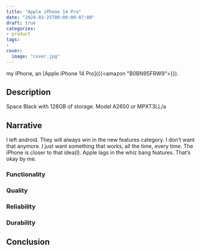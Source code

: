 ```yaml
---
title: "Apple iPhone 14 Pro"
date: "2024-03-25T00:00:00-07:00"
draft: true
categories:
- product
tags:
- 
cover:
  image: "cover.jpg"
---
```

my iPhone, an [Apple iPhone 14 Pro]({{<amazon "B0BN95FRW9">}}).
<!--more-->
## Description
Space Black with 128GB of storage. Model A2650 or MPXT3LL/a
## Narrative
I left android. They will always win in the new features category. I don’t want that anymore. I just want something that works, all the time, every time. The iPhone is closer to that idea(l). Apple lags in the whiz bang features. That’s okay by me. 
### Functionality

### Quality

### Reliability

### Durability

## Conclusion